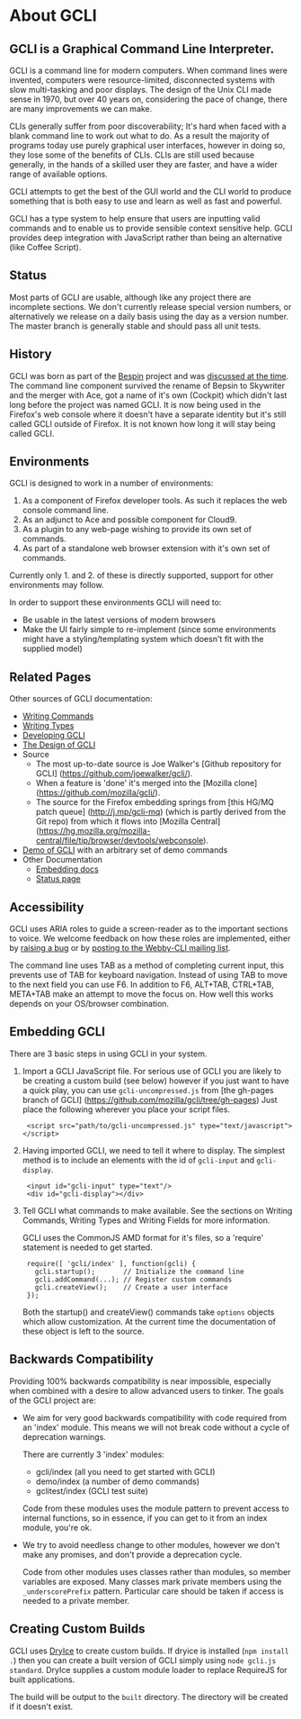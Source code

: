 
# About GCLI

## GCLI is a Graphical Command Line Interpreter.

GCLI is a command line for modern computers. When command lines were invented,
computers were resource-limited, disconnected systems with slow multi-tasking
and poor displays. The design of the Unix CLI made sense in 1970, but over 40
years on, considering the pace of change, there are many improvements we can
make.

CLIs generally suffer from poor discoverability; It's hard when faced with a
blank command line to work out what to do. As a result the majority of programs
today use purely graphical user interfaces, however in doing so, they lose some
of the benefits of CLIs. CLIs are still used because generally, in the hands of
a skilled user they are faster, and have a wider range of available options.

GCLI attempts to get the best of the GUI world and the CLI world to produce
something that is both easy to use and learn as well as fast and powerful.

GCLI has a type system to help ensure that users are inputting valid commands
and to enable us to provide sensible context sensitive help. GCLI provides
deep integration with JavaScript rather than being an alternative (like Coffee
Script).


## Status

Most parts of GCLI are usable, although like any project there are incomplete
sections. We don't currently release special version numbers, or alternatively
we release on a daily basis using the day as a version number. The master
branch is generally stable and should pass all unit tests.


## History

GCLI was born as part of the
[Bespin](http://ajaxian.com/archives/canvas-for-a-text-editor) project and was
[discussed at the time](http://j.mp/bespin-cli). The command line component
survived the rename of Bepsin to Skywriter and the merger with Ace, got a name
of it's own (Cockpit) which didn't last long before the project was named GCLI.
It is now being used in the Firefox's web console where it doesn't have a
separate identity but it's still called GCLI outside of Firefox. It is not
known how long it will stay being called GCLI.


## Environments

GCLI is designed to work in a number of environments:

1. As a component of Firefox developer tools. As such it replaces the web
   console command line.
2. As an adjunct to Ace and possible component for Cloud9.
3. As a plugin to any web-page wishing to provide its own set of commands.
4. As part of a standalone web browser extension with it's own set of commands.

Currently only 1. and 2. of these is directly supported, support for other
environments may follow.

In order to support these environments GCLI will need to:

- Be usable in the latest versions of modern browsers
- Make the UI fairly simple to re-implement (since some environments might have
  a styling/templating system which doesn't fit with the supplied model)


## Related Pages

Other sources of GCLI documentation:

- [Writing Commands](writing-commands.md)
- [Writing Types](writing-types.md)
- [Developing GCLI](developing-gcli.md)
- [The Design of GCLI](design.md)
- Source
  - The most up-to-date source is Joe Walker's [Github repository for GCLI]
    (https://github.com/joewalker/gcli/).
  - When a feature is 'done' it's merged into the [Mozilla clone]
    (https://github.com/mozilla/gcli/).
  - The source for the Firefox embedding springs from [this HG/MQ patch queue]
    (http://j.mp/gcli-mq) (which is partly derived from the Git repo) from
    which it flows into [Mozilla Central]
    (https://hg.mozilla.org/mozilla-central/file/tip/browser/devtools/webconsole).
- [Demo of GCLI](http://mozilla.github.com/gcli/) with an arbitrary set of demo
  commands
- Other Documentation
  - [Embedding docs](https://github.com/mozilla/gcli/blob/master/docs/index.md)
  - [Status page](http://mozilla.github.com/devtools/2011/status.html#gcli)


## Accessibility

GCLI uses ARIA roles to guide a screen-reader as to the important sections to
voice. We welcome feedback on how these roles are implemented, either by
[raising a bug](http://j.mp/gcli-bug) or by [posting to the
Webby-CLI mailing list](https://groups.google.com/forum/#!forum/webby-cli).

The command line uses TAB as a method of completing current input, this
prevents use of TAB for keyboard navigation. Instead of using TAB to move to
the next field you can use F6. In addition to F6, ALT+TAB, CTRL+TAB, META+TAB
make an attempt to move the focus on. How well this works depends on your
OS/browser combination.


## Embedding GCLI

There are 3 basic steps in using GCLI in your system.

1. Import a GCLI JavaScript file.
   For serious use of GCLI you are likely to be creating a custom build (see
   below) however if you just want to have a quick play, you can use
   ``gcli-uncompressed.js`` from [the gh-pages branch of GCLI]
   (https://github.com/mozilla/gcli/tree/gh-pages)
   Just place the following wherever you place your script files.

        <script src="path/to/gcli-uncompressed.js" type="text/javascript"></script>

2. Having imported GCLI, we need to tell it where to display. The simplest
   method is to include an elements with the id of ``gcli-input`` and
   ``gcli-display``.

        <input id="gcli-input" type="text"/>
        <div id="gcli-display"></div>

3. Tell GCLI what commands to make available. See the sections on Writing
   Commands, Writing Types and Writing Fields for more information.

   GCLI uses the CommonJS AMD format for it's files, so a 'require' statement
   is needed to get started.

        require([ 'gcli/index' ], function(gcli) {
          gcli.startup();       // Initialize the command line
          gcli.addCommand(...); // Register custom commands
          gcli.createView();    // Create a user interface
        });

   Both the startup() and createView() commands take ``options`` objects which
   allow customization. At the current time the documentation of these object
   is left to the source.


## Backwards Compatibility

Providing 100% backwards compatibility is near impossible, especially when
combined with a desire to allow advanced users to tinker. The goals of the GCLI
project are:

- We aim for very good backwards compatibility with code required from an
  'index' module. This means we will not break code without a cycle of
  deprecation warnings.

  There are currently 3 'index' modules:
  - gcli/index (all you need to get started with GCLI)
  - demo/index (a number of demo commands)
  - gclitest/index (GCLI test suite)

  Code from these modules uses the module pattern to prevent access to internal
  functions, so in essence, if you can get to it from an index module, you're
  ok.

- We try to avoid needless change to other modules, however we don't make any
  promises, and don't provide a deprecation cycle.

  Code from other modules uses classes rather than modules, so member variables
  are exposed. Many classes mark private members using the `_underscorePrefix`
  pattern. Particular care should be taken if access is needed to a private
  member.


## Creating Custom Builds

GCLI uses [DryIce](https://github.com/mozilla/dryice) to create custom builds.
If dryice is installed (``npm install .``) then you can create a built
version of GCLI simply using ``node gcli.js standard``. DryIce supplies a custom
module loader to replace RequireJS for built applications.

The build will be output to the ``built`` directory. The directory will be
created if it doesn't exist.
